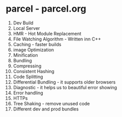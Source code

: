 # parcel - parcel.org
 1.  Dev Build
 2.  Local Server
 3.  HMR - Hot Module Replacement
 4.  File Watching Algorithm - Written inn C++
 5.  Caching - faster builds
 6.  image Optimization
 7.  Minification
 8.  Bundling
 9.  Compressing 
 10. Consistent Hashing
 11. Code Splitting
 12. Differential Bundling -  it supports older browsers 
 13. Diagnostic - it helps us to beautiful error showing
 14. Error handling
 15. HTTPs
 16. Tree Shaking - remove unused code
 17. Different dev and prod bundles
